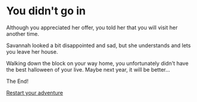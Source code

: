 # You didn't go in
Although you appreciated her offer, you told her that you will visit her another time.  

Savannah looked a bit disappointed and sad, but she understands and lets you leave her house.  

Walking down the block on your way home, you unfortunately didn't have the best halloween of your live. Maybe next year, it will be better...

The End!  

[Restart your adventure](../README.md)